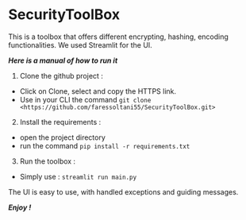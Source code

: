 # SecurityToolBox
This is a toolbox that offers different encrypting, hashing, encoding functionalities. We used Streamlit for the UI.

***Here is a manual of how to run it***

1. Clone the github project :
  - Click on Clone, select and copy the HTTPS link.
  - Use in your CLI the command `git clone <https://github.com/faressoltani55/SecurityToolBox.git>`

2. Install the requirements :
  - open the project directory
  - run the command `pip install -r requirements.txt`
  
3. Run the toolbox :
  - Simply use : `streamlit run main.py`

The UI is easy to use, with handled exceptions and guiding messages.

***Enjoy !***
